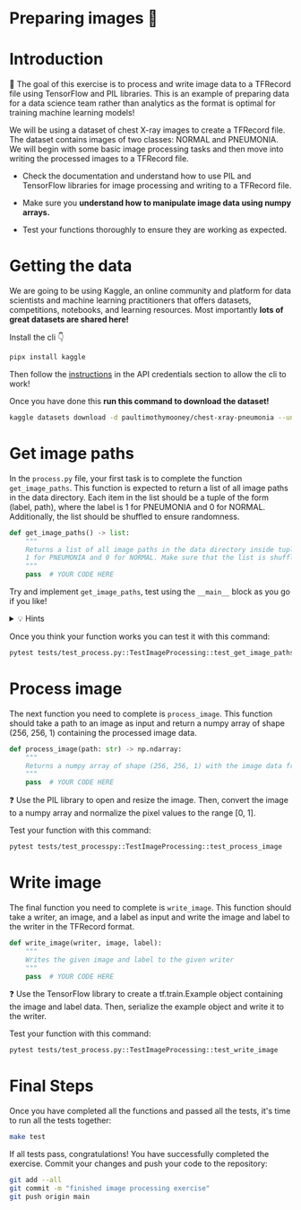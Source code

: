# Preparing images 🎇

# Introduction

🎯 The goal of this exercise is to process and write image data to a TFRecord file using TensorFlow and PIL libraries. This is an example of preparing data for a data science team rather than analytics as the format is optimal for training machine learning models!

We will be using a dataset of chest X-ray images to create a TFRecord file. The dataset contains images of two classes: NORMAL and PNEUMONIA. We will begin with some basic image processing tasks and then move into writing the processed images to a TFRecord file.

- Check the documentation and understand how to use PIL and TensorFlow libraries for image processing and writing to a TFRecord file.

- Make sure you **understand how to manipulate image data using numpy arrays.**

- Test your functions thoroughly to ensure they are working as expected.


# Getting the data

We are going to be using Kaggle, an online community and platform for data scientists and machine learning practitioners that offers datasets, competitions, notebooks, and learning resources. Most importantly **lots of great datasets are shared here!**

Install the cli 👇
```bash
pipx install kaggle
```

Then follow the [instructions](https://github.com/Kaggle/kaggle-api) in the API credentials section to allow the cli to work!

Once you have done this **run this command  to download the dataset!**
```bash
kaggle datasets download -d paultimothymooney/chest-xray-pneumonia --unzip -p ./data
```

# Get image paths

In the `process.py` file, your first task is to complete the function `get_image_paths`. This function is expected to return a list of all image paths in the data directory. Each item in the list should be a tuple of the form (label, path), where the label is 1 for PNEUMONIA and 0 for NORMAL. Additionally, the list should be shuffled to ensure randomness.

```python
def get_image_paths() -> list:
    """
    Returns a list of all image paths in the data directory inside tuples of the form (label, path) with
    1 for PNEUMONIA and 0 for NORMAL. Make sure that the list is shuffled
    """
    pass  # YOUR CODE HERE
```

Try and implement `get_image_paths`, test using the `__main__` block as you go if you like!


<details>
<summary markdown='span'>💡 Hints</summary>
Use the pathlib library to navigate the directory structure and glob to find all the relevant image files. Remember to shuffle the final list before returning it.


</details>

Once you think your function works you can test it with this command:

```bash
pytest tests/test_process.py::TestImageProcessing::test_get_image_paths
```

# Process image

The next function you need to complete is `process_image`. This function should take a path to an image as input and return a numpy array of shape (256, 256, 1) containing the processed image data.

```python
def process_image(path: str) -> np.ndarray:
    """
    Returns a numpy array of shape (256, 256, 1) with the image data from the given path
    """
    pass  # YOUR CODE HERE
```

❓ Use the PIL library to open and resize the image. Then, convert the image to a numpy array and normalize the pixel values to the range [0, 1].

Test your function with this command:

```bash
pytest tests/test_processpy::TestImageProcessing::test_process_image
```

# Write image

The final function you need to complete is `write_image`. This function should take a writer, an image, and a label as input and write the image and label to the writer in the TFRecord format.

```python
def write_image(writer, image, label):
    """
    Writes the given image and label to the given writer
    """
    pass  # YOUR CODE HERE
```

❓ Use the TensorFlow library to create a tf.train.Example object containing the image and label data. Then, serialize the example object and write it to the writer.

Test your function with this command:

```bash
pytest tests/test_process.py::TestImageProcessing::test_write_image
```

# Final Steps

Once you have completed all the functions and passed all the tests, it's time to run all the tests together:

```bash
make test
```

If all tests pass, congratulations! You have successfully completed the exercise. Commit your changes and push your code to the repository:

```bash
git add --all
git commit -m "finished image processing exercise"
git push origin main
```
